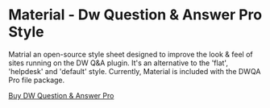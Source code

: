 # Material - Dw Question & Answer Pro Style
Matrial an open-source style sheet designed to improve the look & feel of sites running on the DW Q&A plugin. It's an alternative to the 'flat', 'helpdesk' and 'default' style. Currently, Material is included with the DWQA Pro file package.<p>
  </p>
  <a href="https://codecanyon.net/item/dw-question-answer-pro-wordpress-plugin/15057949
">Buy DW Question & Answer Pro</a>
 
